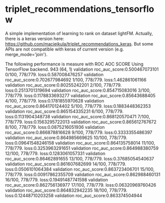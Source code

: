 # triplet_recommendations_tensorflow
A simple implementation of learning to rank on dataset lightFM. Actually, there is a keras version here: https://github.com/maciejkula/triplet_recommendations_keras. But some APIs are not compatible with keras of current version (e.g. merge_mode='join'). 

The following performance is measure with ROC AOC SCORE
Using TensorFlow backend.
943
(64, 1)
	validation roc_auc_score:0.500467073101
 0/100, 778/779. loss:0.587008476257	validation roc_auc_score:0.702677984692
 1/100, 778/779. loss:1.462861061166    validation roc_auc_score:0.80255242201
 2/100, 778/779. loss:0.2513701319694   validation roc_auc_score:0.854715083016
 3/100, 778/779. loss:0.1178833693277   validation roc_auc_score:0.85643688405
 4/100, 778/779. loss:0.1781855970628   validation roc_auc_score:0.864170124402
 5/100, 778/779. loss:0.1883448362353   validation roc_auc_score:0.865154335231
 6/100, 778/779. loss:0.1131904348738   validation roc_auc_score:0.868120570471
 7/100, 778/779. loss:0.1563295722013   validation roc_auc_score:0.865612767672
 8/100, 778/779. loss:0.0875216051936	validation roc_auc_score:0.866878816628
 9/100, 778/779. loss:0.3333355486397   validation roc_auc_score:0.864985669625
 10/100, 778/779. loss:0.09641548246158 validation roc_auc_score:0.864135758014
 11/100, 778/779. loss:0.3253963291651  validation roc_auc_score:0.864988380759
 12/100, 778/779. loss:0.1283061057331  validation roc_auc_score:0.86462891655
 13/100, 778/779. loss:0.37685054540637 validation roc_auc_score:0.861607682699
 14/100, 778/779. loss:0.0506101064384	validation roc_auc_score:0.863723406701
 15/100, 778/779. loss:0.00917862355709	validation roc_auc_score:0.862988460131
 16/100, 778/779. loss:0.19491487741598 validation roc_auc_score:0.862756136977
 17/100, 778/779. loss:0.06320969760426 validation roc_auc_score:0.864832942235
 18/100, 778/779. loss:0.12448710203258 validation roc_auc_score:0.863374504944
